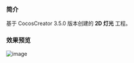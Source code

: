 ### 简介
基于 CocosCreator 3.5.0 版本创建的 **2D 灯光** 工程。

### 效果预览
![image](../../../gif/202202/2022022415.gif)